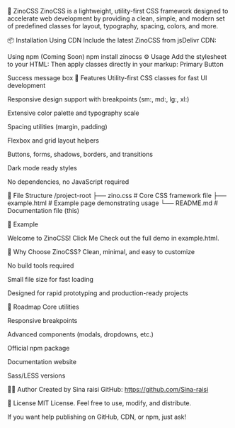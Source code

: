 🌟 ZinoCSS ZinoCSS is a lightweight, utility-first CSS framework designed to accelerate web development by providing a clean, simple, and modern set of predefined classes for layout, typography, spacing, colors, and more.

📦 Installation Using CDN Include the latest ZinoCSS from jsDelivr CDN:

Using npm (Coming Soon) npm install zinocss ⚙️ Usage Add the stylesheet to your HTML: Then apply classes directly in your markup:
Primary Button

Success message box
🧱 Features Utility-first CSS classes for fast UI development

Responsive design support with breakpoints (sm:, md:, lg:, xl:)

Extensive color palette and typography scale

Spacing utilities (margin, padding)

Flexbox and grid layout helpers

Buttons, forms, shadows, borders, and transitions

Dark mode ready styles

No dependencies, no JavaScript required

📁 File Structure /project-root ├── zino.css # Core CSS framework file ├── example.html # Example page demonstrating usage └── README.md # Documentation file (this)

🧪 Example

Welcome to ZinoCSS!
Click Me
Check out the full demo in example.html.

🙋 Why Choose ZinoCSS? Clean, minimal, and easy to customize

No build tools required

Small file size for fast loading

Designed for rapid prototyping and production-ready projects

🚀 Roadmap Core utilities

Responsive breakpoints

Advanced components (modals, dropdowns, etc.)

Official npm package

Documentation website

Sass/LESS versions

🧑‍💻 Author Created by Sina raisi GitHub: https://github.com/Sina-raisi

📃 License MIT License. Feel free to use, modify, and distribute.

If you want help publishing on GitHub, CDN, or npm, just ask!